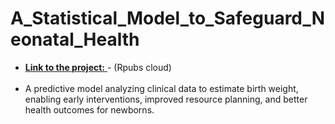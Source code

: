 # A_Statistical_Model_to_Safeguard_Neonatal_Health <br>
- [**Link to the project:** ](https://rpubs.com/LucaMarletta/1261277) - (Rpubs cloud)  <br> <br>
- A predictive model analyzing clinical data to estimate birth weight, enabling early interventions, improved resource planning, and better health outcomes for newborns.

[](https://github.com/DataChemist89/A_Statistical_Model_to_Safeguard_Neonatal_Health/blob/main/project_banner.png)

